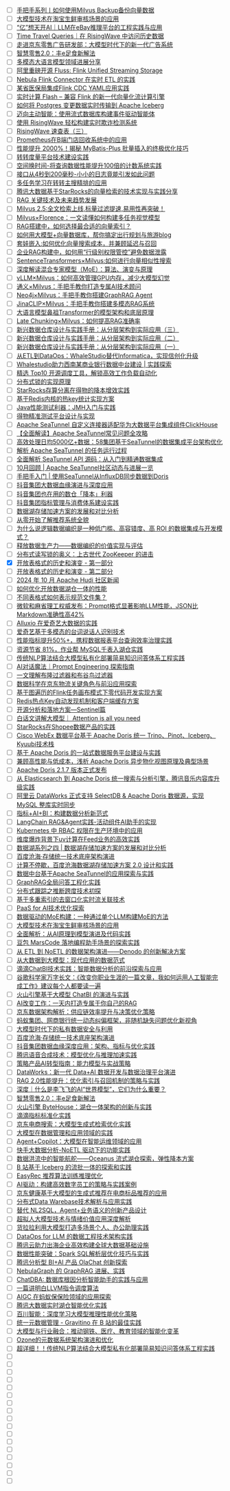- [ ] [手把手系列丨如何使用Milvus Backup备份向量数据](https://mp.weixin.qq.com/s/BWbwgBlhNajFOi2df0UaKg)
- [ ] [大模型技术在淘宝生鲜审核场景的应用](https://mp.weixin.qq.com/s/iSqaRYzKkcbQTD3xHM-qFQ)
- [ ] [“亿”想天开AI｜LLM在eBay推理平台的工程实践与应用](https://mp.weixin.qq.com/s/y7OkAy-_H0J12ngexVRkvg)
- [ ] [Time Travel Queries｜在 RisingWave 中访问历史数据](https://mp.weixin.qq.com/s/X4shz_FosBVdMhz6vv6h2A)
- [ ] [走进京东零售广告研发部：大模型时代下的新一代广告系统](https://mp.weixin.qq.com/s/-zlXHsPxj1PQJqafQGI1Qw)
- [ ] [智慧零售2.0：丰e足食新解法](https://mp.weixin.qq.com/s/VTXtSlWCHEy2XAkw7CCJxQ)
- [ ] [多模态大语言模型领域进展分享](https://mp.weixin.qq.com/s/hdVeZqhK6oqrzUwPcLNoog)
- [ ] [阿里重磅开源 Fluss: Flink Unified Streaming Storage](https://mp.weixin.qq.com/s/KHFy4gWiLf_-q6QgO5YHqg)
- [ ] [Nebula Flink Connector 在实时 ETL 的实践](https://mp.weixin.qq.com/s/gQgUGG0GnezGyzhgaiwOVg)
- [ ] [某省医保局集成Flink CDC YAML应用实践](https://mp.weixin.qq.com/s/iNhPCGOGWUY1RMjdJjWEwA)
- [ ] [实时计算 Flash – 兼容 Flink 的新一代向量化流计算引擎](https://mp.weixin.qq.com/s/7KY6Uf-TYrKIitLmHsMH5g)
- [ ] [如何将 Postgres 变更数据实时传输到 Apache Iceberg](https://mp.weixin.qq.com/s/pO34pevY-4dQ9PC7zYe75g)
- [ ] [迈向主动智能：使用流式数据库构建事件驱动智能体](https://mp.weixin.qq.com/s/VErIUu7oaZ70M0aPshpMUA)
- [ ] [使用 RisingWave 轻松构建实时欺诈检测系统](https://mp.weixin.qq.com/s/LS991rf7mI_FwaYM7BzJQA)
- [ ] [RisingWave 速查表（三）](https://mp.weixin.qq.com/s/vxekLHX89qSCB8PF-AnBxg)
- [ ] [Prometheus在B端门店回收系统中的应用](https://mp.weixin.qq.com/s/Wqcv2IDNeVtesxb0LEyOxA)
- [ ] [性能提升 2000%！揭秘 MyBatis-Plus 批量插入的终极优化技巧](https://mp.weixin.qq.com/s/bmqRiv_LwZRgZDfiZInJpA)
- [ ] [转转度量平台技术建设实践](https://mp.weixin.qq.com/s/sDE2U6e3N5_Om-ejrLYUZw)
- [ ] [空间换时间-将查询数据性能提升100倍的计数系统实践](https://mp.weixin.qq.com/s/ZHOk7zIAZxv4fNi7INGIDA)
- [ ] [接口从4秒到200毫秒-小小的日志竟能引发如此问题](https://mp.weixin.qq.com/s/az8_69iqvbN0Gi74AzaFWQ)
- [ ] [多任务学习在转转主搜精排的应用](https://mp.weixin.qq.com/s/wtnERQpqfIKAjxCdabcqmw)
- [ ] [腾讯大数据基于StarRocks的向量检索的技术实现与实践分享](https://mp.weixin.qq.com/s/Y7rP_MUTvcQturl1neGMew)
- [ ] [RAG 关键技术及未来趋势发展](https://mp.weixin.qq.com/s/3ZgMc1PSaOp9MRnlnq942Q)
- [ ] [Milvus 2.5:全文检索上线,标量过滤提速,易用性再突破！](https://mp.weixin.qq.com/s/Gu5fFXCLKKirC-Bv7u3EOg)
- [ ] [Milvus×Florence：一文读懂如何构建多任务视觉模型](https://mp.weixin.qq.com/s/runCz-OyxXcEhq8y4QJIeQ)
- [ ] [RAG搭建中，如何选择最合适的向量索引？](https://mp.weixin.qq.com/s/CITOmwNC2nGGe4LYnq6B4A)
- [ ] [如何用大模型+向量数据库，帮你搞定出行规划与旅游blog](https://mp.weixin.qq.com/s/bEQw3kdXP1ANJc5qleHSsA)
- [ ] [套娃嵌入:如何优化向量搜索成本，并兼顾延迟与召回](https://mp.weixin.qq.com/s/uxxQVwdDa52j5HTGbKQVhw)
- [ ] [企业RAG构建中，如何用“行级别权限管控”避免数据泄露](https://mp.weixin.qq.com/s/n5PAU85zDlIaKNGlHlUtxA)
- [ ] [SentenceTransformers×Milvus:如何进行向量相似性搜索](https://mp.weixin.qq.com/s/UTf1w6y0NR5029Tq42DuBw)
- [ ] [深度解读混合专家模型（MoE）：算法、演变与原理](https://mp.weixin.qq.com/s/_JqvvBDFJjvnwaYF52Lexg)
- [ ] [vLLM×Milvus：如何高效管理GPU内存，减少大模型幻觉](https://mp.weixin.qq.com/s/6WXTsP5qCaNTTZ8xgFcN2w)
- [ ] [通义×Milvus：手把手教你打造专属AI技术顾问](https://mp.weixin.qq.com/s/iOOkp_YEXtpjLwOaZKD1Ig)
- [ ] [Neo4j×Milvus：手把手教你搭建GraphRAG Agent](https://mp.weixin.qq.com/s/oYQmgxZY_k3MI6Fp89vbMQ)
- [ ] [JinaCLIP×Milvus：手把手教你搭建多模态RAG系统](https://mp.weixin.qq.com/s/OPB0ePiS6ik7Q7Qen2ADZg)
- [ ] [大语言模型鼻祖Transformer的模型架构和底层原理](https://mp.weixin.qq.com/s/R43kDO5T6e6ReJPk7VeYDg)
- [ ] [Late Chunking×Milvus：如何提高RAG准确率](https://mp.weixin.qq.com/s/I69YEZZl9EGtFH-c4vcQVw)
- [ ] [新兴数据仓库设计与实践手册：从分层架构到实际应用（三）](https://mp.weixin.qq.com/s/SVZGaIP7iky75gKYXr0sqQ)
- [ ] [新兴数据仓库设计与实践手册：从分层架构到实际应用（二）](https://mp.weixin.qq.com/s/CKqIH4f0iHRJ2yu9R5rjng)
- [ ] [新兴数据仓库设计与实践手册：从分层架构到实际应用（一）](https://mp.weixin.qq.com/s/_iYSM0sT_NOysducbxEJhg)
- [ ] [从ETL到DataOps：WhaleStudio替代Informatica，实现信创化升级](https://mp.weixin.qq.com/s/VO_K7ldPpP540DB0rnhXRg)
- [ ] [Whalestudio助力西南某商业银行数据中台建设 | 实践探索](https://mp.weixin.qq.com/s/OXrXlzvfTBjSdrFnpHK29Q)
- [ ] [精选 Top10 开源调度工具，解锁高效工作负载自动化](https://mp.weixin.qq.com/s/K5jvenNmwX39sQcZDAgifA)
- [ ] [分布式锁的实现原理](https://mp.weixin.qq.com/s/7wL07VWiVcz0nnD6HKRK2Q)
- [ ] [StarRocks存算分离在得物的降本增效实践](https://mp.weixin.qq.com/s/9fvVtInwiR93GGVR8yarLA)
- [ ] [基于Redis内核的热key统计实现方案](https://mp.weixin.qq.com/s/RWQzLZq6X7B5ThaKX6U4SQ)
- [ ] [Java性能测试利器：JMH入门与实践](https://mp.weixin.qq.com/s/eX-m8D9CdEcx-9HOGKni2Q)
- [ ] [得物精准测试平台设计与实现](https://mp.weixin.qq.com/s/qZZ5A1lkNpf_HqZgSJa4_A)
- [ ] [Apache SeaTunnel 自定义连接器适配华为大数据平台集成组件ClickHouse](https://mp.weixin.qq.com/s/l61GEr2xgFnaeU5jTa2X6g)
- [ ] [【全面解读】Apache SeaTunnel常见问题全攻略](https://mp.weixin.qq.com/s/DWLW7BBbtUowKtx50khhAQ)
- [ ] [高效处理日均5000亿+数据：58集团基于SeaTunnel的数据集成平台架构优化](https://mp.weixin.qq.com/s/1nqvWpU_OZ4sDvrH6El5gw)
- [ ] [解析 Apache SeaTunnel 的任务运行过程](https://mp.weixin.qq.com/s/Q1F-33rEZe5ceZHN7wt8YA)
- [ ] [全面解析 SeaTunnel API 源码：从入门到精通数据集成](https://mp.weixin.qq.com/s/EU6TfefvhgiRAWVFgmOlWQ)
- [ ] [10月回顾 | Apache SeaTunnel社区动态与进展一览](https://mp.weixin.qq.com/s/Vf0d_r_B8un4_RoDx0pJ5Q)
- [ ] [手把手入门 | 使用SeaTunnel从InfluxDB同步数据到Doris](https://mp.weixin.qq.com/s/FHSJmsRcO0HammxAPsKWng)
- [ ] [抖音集团大数据血缘演进与深度应用](https://mp.weixin.qq.com/s/jsLBlb9VIkipIzlgh25jzw)
- [ ] [抖音集团也在用的数仓「降本」利器](https://mp.weixin.qq.com/s/rJ_Tz89n6YLUrr8SS0j0Kw)
- [ ] [抖音集团指标管理与消费体系建设实践](https://mp.weixin.qq.com/s/wp9spoUSwspPO21JIVcNHA)
- [ ] [数据湖存储加速方案的发展和对比分析](https://mp.weixin.qq.com/s/FwxI1Vm6ezdO9SxUazV4_A)
- [ ] [从零开始了解推荐系统全貌](https://mp.weixin.qq.com/s/n1PB5LGppaxlfRWx8WxhLg)
- [ ] [为什么说逻辑数据编织是一种低门槛、高容错度、高 ROI 的数据集成与开发模式？](https://mp.weixin.qq.com/s/3IOD6gmn90eHYqQqip8WgQ)
- [ ] [释放数据生产力——数据编织的价值实现与评估](https://mp.weixin.qq.com/s/HlKoq495QPqHJU4qujPD_A)
- [ ] [分布式读写锁的奥义：上古世代 ZooKeeper 的进击](https://mp.weixin.qq.com/s/MhCBlDgDOv9ZbIoglT7mLw)
- [x] [开放表格式的历史和演变 - 第一部分](https://smartsi.blog.csdn.net/article/details/144173800)
- [ ] [开放表格式的历史和演变 - 第二部分](https://mp.weixin.qq.com/s/u0sRnXegqFmZwHH3gRvhRQ)
- [ ] [2024 年 10 月 Apache Hudi 社区新闻](https://mp.weixin.qq.com/s/xJsScjoeXoqdOJGRyfpaJQ)
- [ ] [如何优化开放数据湖仓一体的性能](https://mp.weixin.qq.com/s/RmFCEOg28z54Sou9CZSAiA)
- [ ] [不同表格式如何表示规范文件集？](https://mp.weixin.qq.com/s/vAGVg4RXnRAdHoUY81pQUg)
- [ ] [微软和麻省理工权威发布：Prompt格式显著影响LLM性能，JSON比Markdown准确性高42%](https://mp.weixin.qq.com/s/Do3v_pX8IEaAe7EA1o7ycg)
- [ ] [Alluxio 在爱奇艺大数据的实践](https://mp.weixin.qq.com/s/BA2hHTXhyh33V7JA4SV39Q)
- [ ] [爱奇艺基于多模态的台词说话人识别技术](https://mp.weixin.qq.com/s/-qVVmcLM-6DySXl-X_F-Dw)
- [ ] [性能指标提升50%+，携程数据报表平台查询效率治理实践](https://mp.weixin.qq.com/s/G7oq6bemnqxl7N_ICJgh4A)
- [ ] [资源节省 81%，作业帮 MySQL千表入湖仓实践](https://mp.weixin.qq.com/s/cU4lb_PMjsohhMHTn-KwTw)
- [ ] [传统NLP算法结合大模型私有化部署简易知识问答体系工程实践](https://mp.weixin.qq.com/s/xf-4w6QvMRcxULwXzIPeiA)
- [ ] [AI对话魔法｜Prompt Engineering 探索指南](https://mp.weixin.qq.com/s/DybCKkxQr0ErKwWLi1BIbg)
- [ ] [一文理解布隆过滤器和布谷鸟过滤器](https://mp.weixin.qq.com/s/JDPpHjdOnmlK7PeDH0QBWw)
- [ ] [数据科学在京东物流关键角色与前沿应用探索](https://mp.weixin.qq.com/s/Jpbap5dVhZztvUeB2FFnEw)
- [ ] [基于图遍历的Flink任务画布模式下零代码开发实现方案](https://mp.weixin.qq.com/s/iWQg5Db-50JRt_pq_D3cGQ)
- [ ] [Redis热点Key自动发现机制和客户端缓存方案](https://mp.weixin.qq.com/s/gJhklbiMNgrno0B_H87FkQ)
- [ ] [开源分析和落地方案—Sentinel篇](https://mp.weixin.qq.com/s/rjtYmEsdjJzo30dPTX70Hg)
- [ ] [白话文讲解大模型｜ Attention is all you need](https://mp.weixin.qq.com/s/DIQNkGB32GH1kMVpUEcBcA)
- [ ] [StarRocks在Shopee数据产品的实践](https://mp.weixin.qq.com/s/lRs0u0aZaG0sYTRTWn7KHw)
- [ ] [Cisco WebEx 数据平台基于 Apache Doris 统一 Trino、Pinot、Iceberg、Kyuubi技术栈](https://mp.weixin.qq.com/s/K8w_DrMHQ-_M-HR3OHW3ng)
- [ ] [基于 Apache Doris 的一站式数据服务平台建设与实践](https://mp.weixin.qq.com/s/EI5Stx17cVKg2HLaFK44dg)
- [ ] [兼顾高性能与低成本，浅析 Apache Doris 异步物化视图原理及典型场景](https://mp.weixin.qq.com/s/fCGtLA3ow9pwy9gVMLMYCA)
- [ ] [Apache Doris 2.1.7 版本正式发布](https://mp.weixin.qq.com/s/XjUE8SXF-3vvOTZFHODN3g)
- [ ] [从 Elasticsearch 到 Apache Doris 统一搜索与分析引擎，腾讯音乐内容库升级实践](https://mp.weixin.qq.com/s/6QdZU-BnQhqnG-xiVxFJpQ)
- [ ] [阿里云 DataWorks 正式支持 SelectDB & Apache Doris 数据源，实现 MySQL 整库实时同步](https://mp.weixin.qq.com/s/LKnaMW6BJkAgdu0JhmB44Q)
- [ ] [指标+AI+BI：构建数据分析新范式](https://mp.weixin.qq.com/s/jyJkf8JVq0eRBdOzW9c5iQ)
- [ ] [LangChain RAG&Agent实践-活动组件AI助手的实现](https://mp.weixin.qq.com/s/R_AdfwAO4P-Aaptp5xU4-Q)
- [ ] [Kubernetes 中 RBAC 权限在生产环境中的应用](https://mp.weixin.qq.com/s/ptuDnP0-SR8AvWatjYXO_A)
- [ ] [维度爆炸背景下uv计算在Feed业务的高效实践](https://mp.weixin.qq.com/s/kHfc2783V5GV3dxWU95odQ)
- [ ] [数据湖系列之四 | 数据湖存储加速方案的发展和对比分析](https://mp.weixin.qq.com/s/fk699IvEt3q0Rf9a1D8giA)
- [ ] [百度沧海·存储统一技术底座架构演进](https://mp.weixin.qq.com/s/X6wipmP7dawCU_rcamoaMA)
- [ ] [计算不停歇，百度沧海数据湖存储加速方案 2.0 设计和实践](https://mp.weixin.qq.com/s/ejMNW5H2CiGitj4GW8aTew)
- [ ] [数据中台基于Apache SeaTunnel的应用探索与实践](https://mp.weixin.qq.com/s/9N1g90lGx7XLe2MObTF2FA)
- [ ] [GraphRAG全局问答工程化实践](https://mp.weixin.qq.com/s/Izxs-7OcslKfVt4E7C5Vhw)
- [ ] [分布式跟踪之推断跨度技术初探](https://mp.weixin.qq.com/s/EHJZd3MFbXAvHt59OBEv6Q)
- [ ] [基于多重索引的去窗口化实时流关联技术](https://mp.weixin.qq.com/s/yxJSooMJwx56zNFazakReA)
- [ ] [PaaS for AI技术优化探索](https://mp.weixin.qq.com/s/rVskufRBDKcy5bcIWbhnGA)
- [ ] [数据驱动的MoE构建：一种通过单个LLM构建MoE的方法](https://mp.weixin.qq.com/s/_faoqdWn-rIZT40B9bRL9Q)
- [ ] [大模型技术在淘宝生鲜审核场景的应用](https://mp.weixin.qq.com/s/iSqaRYzKkcbQTD3xHM-qFQ)
- [ ] [全面解析：从AI原理到模型演进及代码实践](https://mp.weixin.qq.com/s/KNohqEBxPlTsI7OZ1HzaVA)
- [ ] [豆包 MarsCode 落地编程助手场景的探索实践](https://mp.weixin.qq.com/s/O0ZNRz1XTUsSuvJQnP3yaw)
- [ ] [从 ETL 到 NoETL 的数据架构演进——Denodo 的创新解决方案](https://mp.weixin.qq.com/s/aFvTNPbz2M2mZvHrmp8_9g)
- [ ] [从大数据到大模型：现代应用的数据范式](https://mp.weixin.qq.com/s/IPVuQGhS7HZtjHrv8etFqg)
- [ ] [滴滴ChatBI技术实践：智能数据分析的前沿探索与应用](https://mp.weixin.qq.com/s/S7YOkhSHKvVo0tcT3GH7pw)
- [ ] [谷歌科学家万字长文：《改变你职业生涯的一篇文章，我如何运用人工智能完成工作》建议每个人都要读一遍](https://mp.weixin.qq.com/s/F7v4_jJnY5Smvb80FbOn5w)
- [ ] [火山引擎基于大模型 ChatBI 的演进与实践](https://mp.weixin.qq.com/s/xwnExF300jqvy1go3G-W8Q)
- [ ] [AI改变工作：一天内打造专属于你自己的RAG](https://mp.weixin.qq.com/s/HMVADlXPKMUn1PcRddL6cg)
- [ ] [京东数据架构解析：供应链效率提升与决策优化策略](https://mp.weixin.qq.com/s/7boL41F4vVKV79wH14A4KA)
- [ ] [蚂蚁集团、网商银行统一动态纠偏框架，非随机缺失问题优化新视角](https://mp.weixin.qq.com/s/8b9ugJjbYsyMZR3aaw-gTw)
- [ ] [大模型时代下的私有数据安全与利用](https://mp.weixin.qq.com/s/0LBkjCGS05028xvq1SSSJw)
- [ ] [百度沧海·存储统一技术底座架构演进](https://mp.weixin.qq.com/s/xjzxyxa1WBm1zZnKBUhpLw)
- [ ] [抖音集团数据血缘深度应用：架构、指标与优化实践](https://mp.weixin.qq.com/s/xfYp05AP_LkHeZM8Z5p41g)
- [ ] [腾讯语音合成技术：模型优化与推理加速实践](https://mp.weixin.qq.com/s/knTWduT_Y_FH4LlKQ0SQ4A)
- [ ] [策略产品AI转型指南：能力模型与实战策略](https://mp.weixin.qq.com/s/nNpmTy4MqSTZ5LT8OVNORw)
- [ ] [DataWorks：新一代 Data+AI 数据开发与数据治理平台演进](https://mp.weixin.qq.com/s/1cOy053yAYWKnUko-MjbDg)
- [ ] [RAG 2.0性能提升：优化索引与召回机制的策略与实践](https://mp.weixin.qq.com/s/W0TaLmcYGzsuQibdifKLyg)
- [ ] [深度｜什么是李飞飞的AI“世界模型”，它们为什么重要？](https://mp.weixin.qq.com/s/btiacgWUu7zTdDGjCp5SXw)
- [ ] [智慧零售2.0：丰e足食新解法](https://mp.weixin.qq.com/s/VTXtSlWCHEy2XAkw7CCJxQ)
- [ ] [火山引擎 ByteHouse：湖仓一体架构的创新与实践](https://mp.weixin.qq.com/s/ezLHRUZ0T19o5xhFdFTEKA)
- [ ] [滴滴指标标准化实践](https://mp.weixin.qq.com/s/cpAq74-vt0j9jVHVTxX9Eg)
- [ ] [京东电商搜索：大模型生成式检索优化实践](https://mp.weixin.qq.com/s/SVcMKPElt_y2CQyRnojhjA)
- [ ] [大模型在数据管理和应用领域的实践](https://mp.weixin.qq.com/s/h9NbuE8SUXDGLAzQQUYAyg)
- [ ] [Agent+Copilot：大模型在智能运维领域的应用](https://mp.weixin.qq.com/s/4Z3VCnHJptoGE2HnvTyAuw)
- [ ] [快手大数据分析-NoETL 驱动下的功能实践](https://mp.weixin.qq.com/s/llTNMIEN3bXpP98WtaaF9A)
- [ ] [数据洪流中的智能航舵——Oceanus 流式湖仓探索，弹性降本方案](https://mp.weixin.qq.com/s/6gbuSKhibGQY3B8247gOnw)
- [ ] [​B 站基于 Iceberg 的流批一体的探索和实践](https://mp.weixin.qq.com/s/VmcSknAxPtqW-bqb4_BPtw)
- [ ] [EasyRec 推荐算法训练推理优化](https://mp.weixin.qq.com/s/XzV7kPyAHacWeetybvu-AA)
- [ ] [AI驱动：构建高效数字员工的策略与实践案例](https://mp.weixin.qq.com/s/HVItYywWxHnHws5pW1jcXg)
- [ ] [京东健康基于大模型的生成式推荐在电商标品推荐的应用](https://mp.weixin.qq.com/s/bnFPJ65LqBYug3nxrUcKGw)
- [ ] [分布式Data Warebase技术解析与应用实践](https://mp.weixin.qq.com/s/T0oN-vQ8nhw5vDZsp-ssmw)
- [ ] [替代 NL2SQL，Agent+业务语义的创新产品设计](https://mp.weixin.qq.com/s/Vc9UsWjVfqdJ_HCV7uyYKg)
- [ ] [超拟人大模型技术与情绪价值应用深度解析](https://mp.weixin.qq.com/s/a6oW_BIrCiq5d1I_8c7X1g)
- [ ] [货拉拉利用大模型打造多场景个人、办公助理实践](https://mp.weixin.qq.com/s/6JuTiVWc1S8ZHMYHXV8-Qw)
- [ ] [DataOps for LLM 的数据工程技术架构实践](https://mp.weixin.qq.com/s/z_ZfoQzRR7AiCtTx042vHw)
- [ ] [腾讯云助力出海企业高效构建全球大数据基础设施](https://mp.weixin.qq.com/s/x4BUif5-g702DZMTLwkZzQ)
- [ ] [数据性能突破：Spark SQL解析层优化技巧与实践](https://mp.weixin.qq.com/s/un8-xmxvgU3fEYRLnmplAQ)
- [ ] [腾讯分析型 BI+AI 产品 OlaChat 创新探索](https://mp.weixin.qq.com/s/vh_ESIyZb7zi7yYqXcyuBw)
- [ ] [NebulaGraph 的 GraphRAG 进展、实践](https://mp.weixin.qq.com/s/XkXT2z1zBFHbVRNZomF5uA)
- [ ] [ChatDBA: 数据库根因分析智能助手的实践与应用](https://mp.weixin.qq.com/s/l9u3Ees4rBs04GIQBVbB0A)
- [ ] [一篇讲明白LLVM指令调度算法](https://mp.weixin.qq.com/s/WU3v8dWnUHCmP_oOA-clmQ)
- [ ] [AIGC 在蚂蚁保保险领域的应用探索](https://mp.weixin.qq.com/s/WbLi7vNSX_NXIFAeXFy95w)
- [ ] [腾讯大数据实时湖仓智能优化实践](https://mp.weixin.qq.com/s/Q6AHB6uPseV7AEi4M_n7xg)
- [ ] [百川智能：深度学习大模型推理性能优化策略](https://mp.weixin.qq.com/s/ViSg7THcwMHVp024L1gQuQ)
- [ ] [统一元数据管理 - Gravitino 在 B 站的最佳实践](https://mp.weixin.qq.com/s/lnscXb56ZrtG4lTomI50oQ)
- [ ] [大模型与行业融合：推动钢铁、医疗、教育领域的智能化变革](https://mp.weixin.qq.com/s/NZK3YFZj_lp3PzLDbYsLjQ)
- [ ] [Ozone的元数据系统架构演进和优化](https://mp.weixin.qq.com/s/l1L5Z3l0ODWJCq9XtcesDw)
- [ ] [超详细！！传统NLP算法结合大模型私有化部署简易知识问答体系工程实践](https://mp.weixin.qq.com/s/xf-4w6QvMRcxULwXzIPeiA)
- [ ] []()
- [ ] []()
- [ ] []()
- [ ] []()
- [ ] []()
- [ ] []()
- [ ] []()
- [ ] []()
- [ ] []()
- [ ] []()
- [ ] []()
- [ ] []()
- [ ] []()
- [ ] []()
- [ ] []()
- [ ] []()
- [ ] []()

